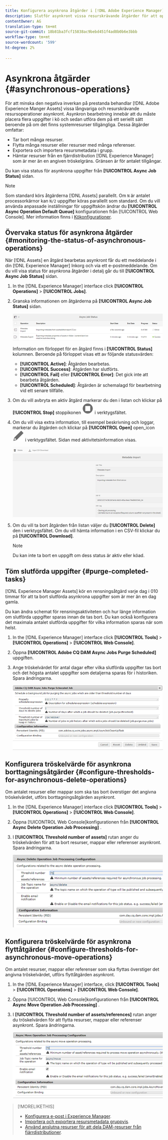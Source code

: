 ```yaml
---
title: Konfigurera asynkrona åtgärder i [!DNL Adobe Experience Manager].
description: Slutför asynkront vissa resurskrävande åtgärder för att optimera prestandan i [!DNL Experience Manager Assets].
contentOwner: AG
translation-type: tm+mt
source-git-commit: 18b81ba3fcf15838ac9bebd451f4ad8b0b6e3bbb
workflow-type: tm+mt
source-wordcount: '599'
ht-degree: 2%

---
```



# Asynkrona åtgärder {#asynchronous-operations}

För att minska den negativa inverkan på prestanda behandlar [!DNL Adobe Experience Manger Assets] vissa långvariga och resurskrävande resursoperationer asynkront. Asynkron bearbetning innebär att du måste placera flera uppgifter i kö och sedan utföra dem på ett seriellt sätt beroende på om det finns systemresurser tillgängliga. Dessa åtgärder omfattar:

* Tar bort många resurser.
* Flytta många resurser eller resurser med många referenser.
* Exportera och importera resursmetadata i grupp.
* Hämtar resurser från en fjärrdistribution [!DNL Experience Manager] som är mer än en angiven tröskelgräns. Gränsen är för antalet tillgångar.

Du kan visa status för asynkrona uppgifter från **[!UICONTROL Async Job Status]** sidan.

>[!NOTE]
>
>Som standard körs åtgärderna [!DNL Assets] parallellt. Om `N` är antalet processorkärnor kan `N/2` uppgifter köras parallellt som standard. Om du vill använda anpassade inställningar för uppgiftskön ändrar du **[!UICONTROL Async Operation Default Queue]** konfigurationen från [!UICONTROL Web Console]. Mer information finns i [Kökonfigurationer](https://sling.apache.org/documentation/bundles/apache-sling-eventing-and-job-handling.html#queue-configurations).

## Övervaka status för asynkrona åtgärder {#monitoring-the-status-of-asynchronous-operations}

När [!DNL Assets] en åtgärd bearbetas asynkront får du ett meddelande i din [!DNL Experience Manager] Inkorg [](/help/sites-authoring/inbox.md) och via ett e-postmeddelande. Om du vill visa status för asynkrona åtgärder i detalj går du till **[!UICONTROL Async Job Status]** sidan.

1. In the [!DNL Experience Manager] interface click **[!UICONTROL Operations]** > **[!UICONTROL Jobs]**.

1. Granska informationen om åtgärderna på **[!UICONTROL Async Job Status]** sidan.

   ![Status och information för asynkrona åtgärder](assets/AsyncOperation-status.png)

   Information om förloppet för en åtgärd finns i **[!UICONTROL Status]** kolumnen. Beroende på förloppet visas ett av följande statusvärden:

   * **[!UICONTROL Active]**: Åtgärden bearbetas.
   * **[!UICONTROL Success]**: Åtgärden har slutförts.
   * **[!UICONTROL Fail]** eller **[!UICONTROL Error]**: Det gick inte att bearbeta åtgärden.
   * **[!UICONTROL Scheduled]**: Åtgärden är schemalagd för bearbetning vid ett senare tillfälle.

1. Om du vill avbryta en aktiv åtgärd markerar du den i listan och klickar på **[!UICONTROL Stop]** stoppikonen ![](assets/do-not-localize/stop_icon.svg) i verktygsfältet.

1. Om du vill visa extra information, till exempel beskrivning och loggar, markerar du åtgärden och klickar på **[!UICONTROL Open]** open_icon ![](assets/do-not-localize/edit_icon.svg) i verktygsfältet. Sidan med aktivitetsinformation visas.

   ![Information om en metadataimportaktivitet](assets/job_details.png)

1. Om du vill ta bort åtgärden från listan väljer du **[!UICONTROL Delete]** den i verktygsfältet. Om du vill hämta information i en CSV-fil klickar du på **[!UICONTROL Download]**.

   >[!NOTE]
   >
   >Du kan inte ta bort en uppgift om dess status är aktiv eller köad.

## Töm slutförda uppgifter {#purge-completed-tasks}

[!DNL Experience Manager Assets] kör en rensningsåtgärd varje dag i 010 timmar för att ta bort slutförda asynkrona uppgifter som är mer än en dag gamla.

<!-- TBD: Find out from the engineering team and mention the time zone of this 1:00 am task.
-->

Du kan ändra schemat för rensningsaktiviteten och hur länge information om slutförda uppgifter sparas innan de tas bort. Du kan också konfigurera det maximala antalet slutförda uppgifter för vilka information sparas när som helst.

1. In the [!DNL Experience Manager] interface click **[!UICONTROL Tools]** > **[!UICONTROL Operations]** > **[!UICONTROL Web Console]**.
1. Öppna **[!UICONTROL Adobe CQ DAM Async Jobs Purge Scheduled]** uppgiften.
1. Ange tröskelvärdet för antal dagar efter vilka slutförda uppgifter tas bort och det högsta antalet uppgifter som detaljerna sparas för i historiken. Spara ändringarna.

   ![Konfiguration som schemalägger rensning av asynkrona uppgifter](assets/configmgr_purge_asyncjobs.png)

## Konfigurera tröskelvärde för asynkrona borttagningsåtgärder {#configure-thresholds-for-asynchronous-delete-operations}

Om antalet resurser eller mappar som ska tas bort överstiger det angivna tröskelvärdet, utförs borttagningsåtgärden asynkront.

1. In the [!DNL Experience Manager] interface click **[!UICONTROL Tools]** > **[!UICONTROL Operations]** > **[!UICONTROL Web Console]**.
1. Öppna [!UICONTROL Web Console]konfigurationen från **[!UICONTROL Async Delete Operation Job Processing]** .
1. I **[!UICONTROL Threshold number of assets]** rutan anger du tröskelvärden för att ta bort resurser, mappar eller referenser asynkront. Spara ändringarna.

   ![Ange tröskelgräns för när resurser ska tas bort för aktiviteten](assets/delete_threshold.png)

## Konfigurera tröskelvärde för asynkrona flyttåtgärder {#configure-thresholds-for-asynchronous-move-operations}

Om antalet resurser, mappar eller referenser som ska flyttas överstiger det angivna tröskelvärdet, utförs flyttåtgärden asynkront.

1. In the [!DNL Experience Manager] interface, click **[!UICONTROL Tools]** > **[!UICONTROL Operations]** > **[!UICONTROL Web Console]**.
1. Öppna [!UICONTROL Web Console]konfigurationen från **[!UICONTROL Async Move Operation Job Processing]** .
1. I **[!UICONTROL Threshold number of assets/references]** rutan anger du tröskelvärden för att flytta resurser, mappar eller referenser asynkront. Spara ändringarna.

   ![Ange tröskelgräns för när resurser ska flyttas för aktiviteten](assets/move_threshold.png)

>[!MORELIKETHIS]
>
>* [Konfigurera e-post i Experience Manager](/help/sites-administering/notification.md).
>* [Importera och exportera resursmetadata gruppvis](/help/assets/metadata-import-export.md).
>* [Använd anslutna resurser för att dela DAM-resurser från fjärrdistributioner](/help/assets/use-assets-across-connected-assets-instances.md).

